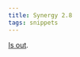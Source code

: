 ```yaml
---
title: Synergy 2.8
tags: snippets
---
```


[Is out](http://www.wincent.com/a/news/archives/2006/04/synergy_28_avai.php).
